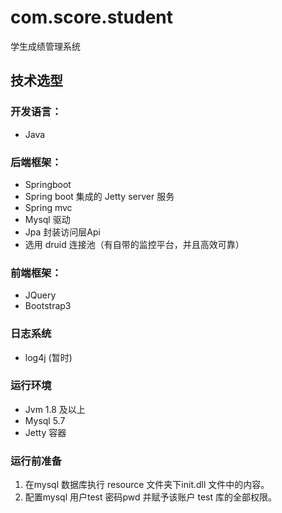# com.score.student
学生成绩管理系统

## 技术选型

### 开发语言：
* Java
### 后端框架：
* Springboot
* Spring boot 集成的 Jetty server 服务
* Spring mvc 
* Mysql 驱动
* Jpa 封装访问层Api
* 选用 druid 连接池（有自带的监控平台，并且高效可靠）
### 前端框架：
* JQuery
* Bootstrap3
### 日志系统
* log4j (暂时)

### 运行环境 
* Jvm 1.8 及以上
* Mysql 5.7 
* Jetty 容器

### 运行前准备
1. 在mysql 数据库执行 resource 文件夹下init.dll 文件中的内容。
2. 配置mysql 用户test 密码pwd 并赋予该账户 test 库的全部权限。